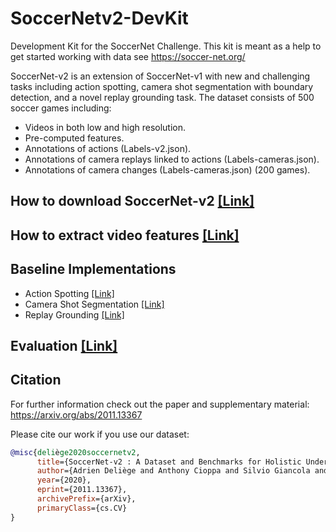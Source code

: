 # SoccerNetv2-DevKit

Development Kit for the SoccerNet Challenge. This kit is meant as a help to get started working with data see https://soccer-net.org/

SoccerNet-v2 is an extension of SoccerNet-v1 with new and challenging tasks including
action spotting, camera shot segmentation with boundary detection, and a novel replay grounding task.
The dataset consists of 500 soccer games including:
 - Videos in both low and high resolution.
 - Pre-computed features.
 - Annotations of actions (Labels-v2.json).
 - Annotations of camera replays linked to actions (Labels-cameras.json).
 - Annotations of camera changes (Labels-cameras.json) (200 games).


## How to download SoccerNet-v2 [[Link]](Download)


## How to extract video features [[Link]](Features)


## Baseline Implementations

- Action Spotting [[Link]](Task1-ActionSpotting)
- Camera Shot Segmentation [[Link]](Task2-CameraShotSegmentation)
- Replay Grounding [[Link]](Task3-ReplayGrounding)


## Evaluation [[Link]](Evaluation)


## Citation

For further information check out the paper and supplementary material:
https://arxiv.org/abs/2011.13367

Please cite our work if you use our dataset:
```bibtex
@misc{deliège2020soccernetv2,
      title={SoccerNet-v2 : A Dataset and Benchmarks for Holistic Understanding of Broadcast Soccer Videos}, 
      author={Adrien Deliège and Anthony Cioppa and Silvio Giancola and Meisam J. Seikavandi and Jacob V. Dueholm and Kamal Nasrollahi and Bernard Ghanem and Thomas B. Moeslund and Marc Van Droogenbroeck},
      year={2020},
      eprint={2011.13367},
      archivePrefix={arXiv},
      primaryClass={cs.CV}
}
```
